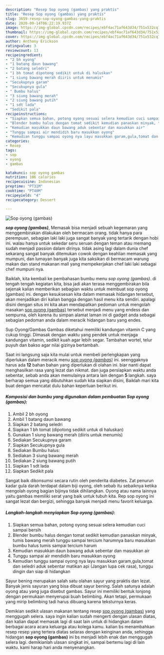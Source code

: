 ```yaml
---
description: "Resep Sop oyong (gambas) yang praktis"
title: "Resep Sop oyong (gambas) yang praktis"
slug: 3659-resep-sop-oyong-gambas-yang-praktis
date: 2020-09-14T06:22:19.937Z
image: https://img-global.cpcdn.com/recipes/ebf4ac71af643d34/751x532cq70/sop-oyong-gambas-foto-resep-utama.jpg
thumbnail: https://img-global.cpcdn.com/recipes/ebf4ac71af643d34/751x532cq70/sop-oyong-gambas-foto-resep-utama.jpg
cover: https://img-global.cpcdn.com/recipes/ebf4ac71af643d34/751x532cq70/sop-oyong-gambas-foto-resep-utama.jpg
author: Anthony Erickson
ratingvalue: 3
reviewcount: 13
recipeingredient:
- "2 bh oyong"
- "1 batang daun bawang"
- "2 batang seledri"
- "1 bh tomat dipotong sedikit untuk di haluskan"
- "1 siung bawang merah diiris untuk menumis"
- "Secukupnya garam"
- "Secukupnya gula"
- " Bumbu halus"
- "3 siung bawang merah"
- "2 siung bawang putih"
- "1 sdt lada"
- "Sedikit pala"
recipeinstructions:
- "Siapkan semua bahan, potong oyong sesuai selera kemudian cuci sampai bersih"
- "Blender bumbu halus dengan tomat sedikit kemudian panaskan minyak, tumis bawang merah tunggu sampai tercium harumnya baru masukkan bumbu halus tumis sampai tercium harum"
- "Kemudian masukkan daun bawang aduk sebentar dan masukkan air"
- "Tunggu sampai air mendidih baru masukkan oyong"
- "Kemudian tunggu sampai oyong nya layu masukkan garam,gula,tomat dan seledri aduk sebentar matikan api (Jangan lupa cek rasa), tunggu dingin dan siap di hidangkan"
categories:
- Resep
tags:
- sop
- oyong
- gambas

katakunci: sop oyong gambas 
nutrition: 106 calories
recipecuisine: Indonesian
preptime: "PT31M"
cooktime: "PT40M"
recipeyield: "4"
recipecategory: Dessert

---
```



![Sop oyong (gambas)](https://img-global.cpcdn.com/recipes/ebf4ac71af643d34/751x532cq70/sop-oyong-gambas-foto-resep-utama.jpg)

<b><i>sop oyong (gambas)</i></b>, Memasak bisa menjadi sebuah kegemaran yang menggembirakan dilakukan oleh bermacam orang. tidak hanya para perempuan, sebagian laki laki juga sangat banyak yang tertarik dengan hobi ini. walau hanya untuk sekedar seru seruan dengan teman atau memang sudah menjadi passion dalam dirinya. tidak asing lagi dalam dunia chef sekarang sangat banyak ditemukan cowok dengan keahlian memasak yang mumpuni, dan lumayan banyak juga kita saksikan di bermacam warung makan dan stand makanan mall yang mempekerjakan chef laki laki sebagai chef mumpuni nya.

Baiklah, kita kembali ke pembahasan bumbu menu <i>sop oyong (gambas)</i>. di tengah tengah kegiatan kita, bisa jadi akan terasa menggembirakan bila sejenak kalian memberikan sebagian waktu untuk membuat sop oyong (gambas) ini. dengan kesuksesan kita dalam memasak hidangan tersebut, akan menjadikan diri kalian bangga dengan hasil menu kita sendiri. apalagi disini dengan situs ini kita akan mendapatkan pedoman untuk mengolah masakan <u>sop oyong (gambas)</u> tersebut menjadi menu yang endess dan sempurna, oleh karena itu simpan alamat laman ini di gadget anda sebagai sebagian pedoman anda dalam meracik hidangan baru yang endes.

Sup Oyong/Gambas Gambas diketahui memiliki kandungan vitamin C yang cukup tinggi. Dimasak dengan waktu yang pendek untuk menjaga kandungan vitamin, sedikit kuah agar lebih segar. Tambahan wortel, telur puyuh dan bakso agar nilai gizinya bertambah.


Saat ini langsung saja kita mulai untuk membeli perlengkapan yang diperlukan dalam meracik menu <u><i>sop oyong (gambas)</i></u> ini. seenggaknya harus ada <b>12</b> bahan bahan yang diperlukan di olahan ini. biar nanti dapat menghasilkan rasa yang lezat dan nikmat. dan juga persiapkan waktu anda sebentar, sebab anda akan memulainya antara lain dengan <b>5</b> langkah. saya berharap semua yang dibutuhkan sudah kita siapkan disini, Baiklah mari kita buat dengan mencatat dulu bahan keperluan berikut ini.

<!--inarticleads1-->

##### Komposisi dan bumbu yang digunakan dalam pembuatan Sop oyong (gambas):

1. Ambil 2 bh oyong
1. Ambil 1 batang daun bawang
1. Siapkan 2 batang seledri
1. Siapkan 1 bh tomat (dipotong sedikit untuk di haluskan)
1. Gunakan 1 siung bawang merah (diiris untuk menumis)
1. Sediakan Secukupnya garam
1. Siapkan Secukupnya gula
1. Sediakan  Bumbu halus:
1. Sediakan 3 siung bawang merah
1. Sediakan 2 siung bawang putih
1. Siapkan 1 sdt lada
1. Siapkan Sedikit pala


Sangat baik dikonsumsi secara rutin oleh penderita diabetes. Zat penurun kadar gula darah terdapat dalam biji oyong, oleh sebab itu sebaiknya ketika mengolah oyong bagian bijinya tidak dihilangkan. Oyong atau nama lainnya yaitu gambas memiliki serat yang baik untuk tubuh kita. Rep sop oyong ini sangat lezat dan bergizi, sehingga banyak menjadi menu favorit keluarga. 

<!--inarticleads2-->

##### Langkah-langkah menyiapkan Sop oyong (gambas):

1. Siapkan semua bahan, potong oyong sesuai selera kemudian cuci sampai bersih
1. Blender bumbu halus dengan tomat sedikit kemudian panaskan minyak, tumis bawang merah tunggu sampai tercium harumnya baru masukkan bumbu halus tumis sampai tercium harum
1. Kemudian masukkan daun bawang aduk sebentar dan masukkan air
1. Tunggu sampai air mendidih baru masukkan oyong
1. Kemudian tunggu sampai oyong nya layu masukkan garam,gula,tomat dan seledri aduk sebentar matikan api (Jangan lupa cek rasa), tunggu dingin dan siap di hidangkan


Sayur bening merupakan salah satu olahan sayur yang praktis dan lezat. Banyak jenis sayuran yang bisa dibuat sayur bening. Salah satunya adalah oyong atau yang juga disebut gambas. Sayur ini memiliki bentuk lonjong dengan permukaan menyerupai buah belimbing. Akan tetapi, permukaan yang mirip belimbing tadi harus dibuang karena teksturnya keras. 

Demikian sedikit ulasan makanan tentang resep <u>sop oyong (gambas)</u> yang menggugah selera. saya ingin kalian sudah mengerti dengan ulasan diatas, dan kalian dapat memasak lagi di saat lain untuk di hidangkan dalam berbagai acara acara keluarga atau kolega kamu. kalian bs menambahkan resep resep yang tertera diatas selaras dengan keinginan anda, sehingga hidangan <b>sop oyong (gambas)</b> ini bs menjadi lebih enak dan menggugah selera lagi. demikianlah ulasan singkat ini, sampai bertemu lagi di lain waktu. kami harap hari anda menyenangkan.
